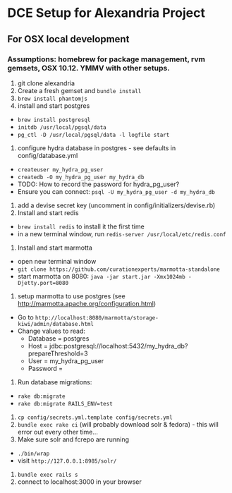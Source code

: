 # DCE Setup for Alexandria Project

## For OSX local development
### Assumptions: homebrew for package management, rvm gemsets, OSX 10.12. YMMV with other setups.

1. git clone alexandria
1. Create a fresh gemset and `bundle install`
1. `brew install phantomjs`
1. install and start postgres
  * `brew install postgresql`
  * `initdb /usr/local/pgsql/data`
  * `pg_ctl -D /usr/local/pgsql/data -l logfile start`
1. configure hydra database in postgres - see defaults in config/database.yml
  * `createuser my_hydra_pg_user`
  * `createdb -O my_hydra_pg_user my_hydra_db`
  * TODO: How to record the password for hydra_pg_user?
  * Ensure you can connect: `psql -U my_hydra_pg_user -d my_hydra_db`
1. add a devise secret key (uncomment in config/initializers/devise.rb)
1. Install and start redis
  * `brew install redis` to install it the first time
  * in a new terminal window, run `redis-server /usr/local/etc/redis.conf`
1. Install and start marmotta
  * open new terminal window
  * `git clone https://github.com/curationexperts/marmotta-standalone`
  * start marmotta on 8080: `java -jar start.jar -Xmx1024mb -Djetty.port=8080`
1. setup marmotta to use postgres (see http://marmotta.apache.org/configuration.html)
  * Go to `http://localhost:8080/marmotta/storage-kiwi/admin/database.html`
  * Change values to read:
    * Database = postgres
    * Host = jdbc:postgresql://localhost:5432/my_hydra_db?prepareThreshold=3
    * User = my_hydra_pg_user
    * Password =
1. Run database migrations:
  * `rake db:migrate`
  * `rake db:migrate RAILS_ENV=test`
1. `cp config/secrets.yml.template config/secrets.yml`
1. `bundle exec rake ci` (will probably download solr & fedora) - this will error out every other time…
1. Make sure solr and fcrepo are running
  * `./bin/wrap`
  * visit `http://127.0.0.1:8985/solr/`
1. `bundle exec rails s`
1. connect to localhost:3000 in your browser
